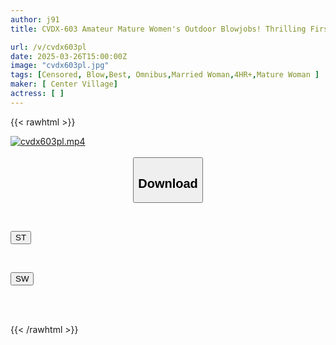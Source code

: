 ```yaml
---
author: j91
title: CVDX-603 Amateur Mature Women's Outdoor Blowjobs! Thrilling First Experience Of Chin-shabu Under The Blue Sky 28 People 4 Hours

url: /v/cvdx603pl
date: 2025-03-26T15:00:00Z
image: "cvdx603pl.jpg"
tags: [Censored, Blow,Best, Omnibus,Married Woman,4HR+,Mature Woman	]
maker: [ Center Village]
actress: [ ]
---
```



{{< rawhtml >}}

<div class="video" data-videoid="L3QekZpbzOfaPv">
    <a href="javascript:;">
        <img src="/v/cvdx603pl/cvdx603pl.jpg" width="WIDTH" height="HEIGHT" alt="cvdx603pl.mp4" loading="lazy">
    </a>
</div>

<script type="text/javascript" src="https://j91.asia/asset/on-demand-st.js"></script>

<br>
  <link rel="stylesheet" href="https://j91.asia/asset/bs5.css">
  
  <center>
  <button class="btn btn-primary" type="button" data-bs-toggle="collapse" data-bs-target=".multi-collapse" aria-expanded="false" aria-controls="multiCollapseExample1 multiCollapseExample2"><h2>Download</h2></button></center>
</p>
<div class="row">
  <div class="col">
    <div class="collapse multi-collapse" id="multiCollapseExample1">
      <div class="card card-body">
	      	      <br>
<div class="buttons">  
<p><a href="/v/cvdx603pl/st.html" target="_blank"><button class="btn-hover color-3"><i class="fa fa-download"></i> ST</button></a></p></div>
    </div>
  </div>
</div>
  <div class="col">
    <div class="collapse multi-collapse" id="multiCollapseExample2">
      <div class="card card-body">
	      <br>
<div class="buttons">
<p><a href="/v/cvdx603pl/sw.html" target="_blank"><button class="btn-hover color-2"><i class="fa fa-download"></i> SW</button></a></p></div>
<br><br>
      </div>
    </div>
  </div>
</div>

{{< /rawhtml >}}